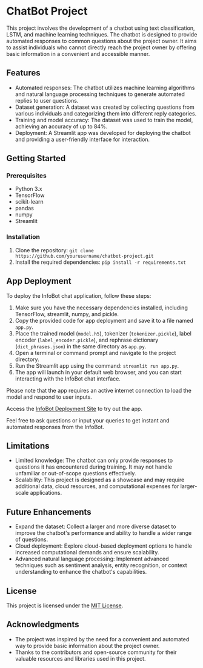 # ChatBot Project

This project involves the development of a chatbot using text classification, LSTM, and machine learning techniques. The chatbot is designed to provide automated responses to common questions about the project owner. It aims to assist individuals who cannot directly reach the project owner by offering basic information in a convenient and accessible manner.

## Features

- Automated responses: The chatbot utilizes machine learning algorithms and natural language processing techniques to generate automated replies to user questions.
- Dataset generation: A dataset was created by collecting questions from various individuals and categorizing them into different reply categories.
- Training and model accuracy: The dataset was used to train the model, achieving an accuracy of up to 84%.
- Deployment: A Streamlit app was developed for deploying the chatbot and providing a user-friendly interface for interaction.

## Getting Started

### Prerequisites

- Python 3.x
- TensorFlow
- scikit-learn
- pandas
- numpy
- Streamlit

### Installation

1. Clone the repository: `git clone https://github.com/yourusername/chatbot-project.git`
2. Install the required dependencies: `pip install -r requirements.txt`

## App Deployment

To deploy the InfoBot chat application, follow these steps:

1. Make sure you have the necessary dependencies installed, including TensorFlow, streamlit, numpy, and pickle.
2. Copy the provided code for app deployment and save it to a file named `app.py`.
3. Place the trained model (`model.h5`), tokenizer (`tokenizer.pickle`), label encoder (`label_encoder.pickle`), and rephrase dictionary (`dict_phrases.json`) in the same directory as `app.py`.
4. Open a terminal or command prompt and navigate to the project directory.
5. Run the Streamlit app using the command: `streamlit run app.py`.
6. The app will launch in your default web browser, and you can start interacting with the InfoBot chat interface.

Please note that the app requires an active internet connection to load the model and respond to user inputs.

Access the [InfoBot Deployment Site](https://infobot-sonityai.streamlit.app/) to try out the app.

Feel free to ask questions or input your queries to get instant and automated responses from the InfoBot.

## Limitations

- Limited knowledge: The chatbot can only provide responses to questions it has encountered during training. It may not handle unfamiliar or out-of-scope questions effectively.
- Scalability: This project is designed as a showcase and may require additional data, cloud resources, and computational expenses for larger-scale applications.

## Future Enhancements

- Expand the dataset: Collect a larger and more diverse dataset to improve the chatbot's performance and ability to handle a wider range of questions.
- Cloud deployment: Explore cloud-based deployment options to handle increased computational demands and ensure scalability.
- Advanced natural language processing: Implement advanced techniques such as sentiment analysis, entity recognition, or context understanding to enhance the chatbot's capabilities.

## License

This project is licensed under the [MIT License](LICENSE).

## Acknowledgments

- The project was inspired by the need for a convenient and automated way to provide basic information about the project owner.
- Thanks to the contributors and open-source community for their valuable resources and libraries used in this project.

